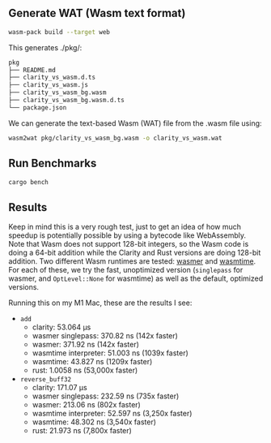 ## Generate WAT (Wasm text format)

```sh
wasm-pack build --target web
```

This generates ./pkg/:

```sh
pkg
├── README.md
├── clarity_vs_wasm.d.ts
├── clarity_vs_wasm.js
├── clarity_vs_wasm_bg.wasm
├── clarity_vs_wasm_bg.wasm.d.ts
└── package.json
```

We can generate the text-based Wasm (WAT) file from the .wasm file using:

```sh
wasm2wat pkg/clarity_vs_wasm_bg.wasm -o clarity_vs_wasm.wat
```

## Run Benchmarks

```sh
cargo bench
```

## Results

Keep in mind this is a very rough test, just to get an idea of how much speedup is potentially possible by using a bytecode like WebAssembly. Note that Wasm does not support 128-bit integers, so the Wasm code is doing a 64-bit addition while the Clarity and Rust versions are doing 128-bit addition. Two different Wasm runtimes are tested: [wasmer](https://github.com/wasmerio/wasmer) and [wasmtime](https://github.com/bytecodealliance/wasmtime). For each of these, we try the fast, unoptimized version (`singlepass` for wasmer, and `OptLevel::None` for wasmtime) as well as the default, optimized versions.

Running this on my M1 Mac, these are the results I see:

- `add`
  - clarity: 53.064 µs
  - wasmer singlepass: 370.82 ns (142x faster)
  - wasmer: 371.92 ns (142x faster)
  - wasmtime interpreter: 51.003 ns (1039x faster)
  - wasmtime: 43.827 ns (1209x faster)
  - rust: 1.0058 ns (53,000x faster)
- `reverse_buff32`
  - clarity: 171.07 µs
  - wasmer singlepass: 232.59 ns (735x faster)
  - wasmer: 213.06 ns (802x faster)
  - wasmtime interpreter: 52.597 ns (3,250x faster)
  - wasmtime: 48.302 ns (3,540x faster)
  - rust: 21.973 ns (7,800x faster)
